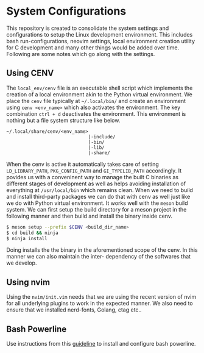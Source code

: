 # System Configurations

This repository is created to consolidate the system settings and configurations to setup the Linux development
environment. This includes bash run-configurations, neovim settings, local environment creation utility for C
development and many other things would be added over time. Following are some notes which go along with the settings.

## Using CENV

The `local_env/cenv` file is an executable shell script which implements the creation of a local environment akin to
the Python virtual environment. We place the `cenv` file typically at `~/.local/bin/` and create an environment using
`cenv <env_name>` which also activates the environment. The key combination `ctrl + d` deactivates the environment.
This environment is nothing but a file system structure like below.

```text
~/.local/share/cenv/<env_name>
                              |-include/
                              |-bin/
                              |-lib/
                              |-share/
```

When the cenv is active it automatically takes care of setting `LD_LIBRARY_PATH`, `PKG_CONFIG_PATH` and `GI_TYPELIB_PATH`
accordingly. It povides us with a conveninent way to manage the built C binaries as different stages of development as
well as helps avoiding installation of everything at `/usr/local/bin` which remains clean. When we need to build and
install third-party packages we can do that with cenv as well just like we do with Python virtual environment. It works
well with the `meson` build system. We can first setup the build directory for a meson project in the following manner
and then build and install the binary inside cenv.

```bash
$ meson setup --prefix $CENV <build_dir_name>
$ cd build && ninja
$ ninja install
```

Doing installs the the binary in the aforementioned scope of the cenv. In this manner we can also maintain the inter-
dependency of the softwares that we develop.

## Using nvim

Using the `nvim/init.vim` needs that we are using the recent version of nvim for all underlying plugins to work in the
expected manner. We also need to ensure that we installed nerd-fonts, Golang, ctag etc..

## Bash Powerline
Use instructions from this [guideline](https://medium.com/earlybyte/powerline-for-bash-6d3dd004f6fc) to install and
configure bash powerline.

